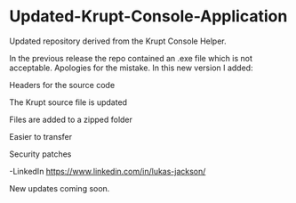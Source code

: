 # Updated-Krupt-Console-Application
Updated repository derived from the Krupt Console Helper.


In the previous release the repo contained an .exe file which is not acceptable. Apologies for the mistake.
In this new version I added:

Headers for the source code

The Krupt source file is updated

Files are added to a zipped folder

Easier to transfer

Security patches

-LinkedIn
https://www.linkedin.com/in/lukas-jackson/

New updates coming soon.
